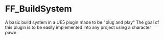 # FF_BuildSystem
A basic build system in a UE5 plugin made to be "plug and play"
The goal of this plugin is to be easily implemented into any project using a character pawn.
